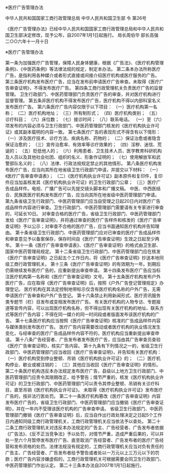 ※医疗广告管理办法

中华人民共和国国家工商行政管理总局
中华人民共和国卫生部	令
第26号

《医疗广告管理办法》已经中华人民共和国国家工商行政管理总局和中华人民共和国卫生部决定修改，现予公布，自2007年1月1日起施行。
局长周伯华
部长高强
二○○六年十一月十日

※医疗广告管理办法

第一条为加强医疗广告管理，保障人民身体健康，根据《广告法》、《医疗机构管理条例》、《中医药条例》等法律法规的规定，制定本办法。
第二条本办法所称医疗广告，是指利用各种媒介或者形式直接或间接介绍医疗机构或医疗服务的广告。
第三条医疗机构发布医疗广告，应当在发布前申请医疗广告审查。未取得《医疗广告审查证明》，不得发布医疗广告。
第四条工商行政管理机关负责医疗广告的监督管理。
卫生行政部门、中医药管理部门负责医疗广告的审查，并对医疗机构进行监督管理。
第五条非医疗机构不得发布医疗广告，医疗机构不得以内部科室名义发布医疗广告。
第六条医疗广告内容仅限于以下项目：
（一）医疗机构第一名称；
（二）医疗机构地址；
（三）所有制形式；
（四）医疗机构类别；
（五）诊疗科目；
（六）床位数；
（七）接诊时间；
（八）联系电话。
（一）至（六）项发布的内容必须与卫生行政部门、中医药管理部门核发的《医疗机构执业许可证》或其副本载明的内容一致。
第七条医疗广告的表现形式不得含有以下情形：
（一）涉及医疗技术、诊疗方法、疾病名称、药物的；
（二）保证治愈或者隐含保证治愈的；
（三）宣传治愈率、有效率等诊疗效果的；
（四）淫秽、迷信、荒诞的；
（五）贬低他人的；
（六）利用患者、卫生技术人员、医学教育科研机构及人员以及其他社会社团、组织的名义、形象作证明的；
（七）使用解放军和武警部队名义的；
（八）法律、行政法规规定禁止的其他情形。
第八条医疗机构发布医疗广告，应当向其所在地省级卫生行政部门申请，并提交以下材料：
（一）《医疗广告审查申请表》；
（二）《医疗机构执业许可证》副本原件和复印件，复印件应当加盖核发其《医疗机构执业许可证》的卫生行政部门公章；
（三）医疗广告成品样件。电视、广播广告可以先提交镜头脚本和广播文稿。
中医、中西医结合、民族医医疗机构发布医疗广告，应当向其所在地省级中医药管理部门申请。
第九条省级卫生行政部门、中医药管理部门应当自受理之日起20日内对医疗广告成品样件内容进行审查。卫生行政部门、中医药管理部门需要请有关专家进行审查的，可延长10日。
对审查合格的医疗广告，省级卫生行政部门、中医药管理部门发给《医疗广告审查证明》，并将通过审查的医疗广告样件和核发的《医疗广告审查证明》予以公示；对审查不合格的医疗广告，应当书面通知医疗机构并告知理由。
第十条省级卫生行政部门、中医药管理部门应对已审查的医疗广告成品样件和审查意见予以备案保存，保存时间自《医疗广告审查证明》生效之日起至少两年。
第十一条《医疗广告审查申请表》、《医疗广告审查证明》的格式由卫生部、国家中医药管理局规定。
第十二条省级卫生行政部门、中医药管理部门应在核发《医疗广告审查证明》之日起五个工作日内，将《医疗广告审查证明》抄送本地同级工商行政管理机关。
第十三条《医疗广告审查证明》的有效期为一年。到期后仍需继续发布医疗广告的，应重新提出审查申请。
第十四条发布医疗广告应当标注医疗机构第一名称和《医疗广告审查证明》文号。
第十五条医疗机构发布户外医疗广告，应在取得《医疗广告审查证明》后，按照《户外广告登记管理规定》办理登记。
医疗机构在其法定控制地带标示仅含有医疗机构名称的户外广告，无需申请医疗广告审查和户外广告登记。
第十六条禁止利用新闻形式、医疗资讯服务类专题节（栏）目发布或变相发布医疗广告。
有关医疗机构的人物专访、专题报道等宣传内容，可以出现医疗机构名称，但不得出现有关医疗机构的地址、联系方式等医疗广告内容；不得在同一媒介的同一时间段或者版面发布该医疗机构的广告。
第十七条医疗机构应当按照《医疗广告审查证明》核准的广告成品样件内容与媒体类别发布医疗广告。
医疗广告内容需要改动或者医疗机构的执业情况发生变化，与经审查的医疗广告成品样件内容不符的，医疗机构应当重新提出审查申请。
第十八条广告经营者、广告发布者发布医疗广告，应当由其广告审查员查验《医疗广告审查证明》，核实广告内容。
第十九条有下列情况之一的，省级卫生行政部门、中医药管理部门应当收回《医疗广告审查证明》，并告知有关医疗机构：
（一）医疗机构受到停业整顿、吊销《医疗机构执业许可证》的；
（二）医疗机构停业、歇业或被注销的；
（三）其他应当收回《医疗广告审查证明》的情形。
第二十条医疗机构违反本办法规定发布医疗广告，县级以上地方卫生行政部门、中医药管理部门应责令其限期改正，给予警告；情节严重的，核发《医疗机构执业许可证》的卫生行政部门、中医药管理部门可以责令其停业整顿、吊销有关诊疗科目，直至吊销《医疗机构执业许可证》。
未取得《医疗机构执业许可证》发布医疗广告的，按非法行医处罚。
第二十一条医疗机构篡改《医疗广告审查证明》内容发布医疗广告的，省级卫生行政部门、中医药管理部门应当撤销《医疗广告审查证明》，并在一年内不受理该医疗机构的广告审查申请。
省级卫生行政部门、中医药管理部门撤销《医疗广告审查证明》后，应当自作出行政处理决定之日起5个工作日内通知同级工商行政管理机关，工商行政管理机关应当依法予以查处。
第二十二条工商行政管理机关对违反本办法规定的广告主、广告经营者、广告发布者依据《广告法》、《反不正当竞争法》予以处罚，对情节严重，造成严重后果的，可以并处一至六个月暂停发布医疗广告、直至取消广告经营者、广告发布者的医疗广告经营和发布资格的处罚。法律法规没有规定的，工商行政管理机关应当对负有责任的广告主、广告经营者、广告发布者给予警告或者处以一万元以上三万元以下的罚款；医疗广告内容涉嫌虚假的，工商行政管理机关可根据需要会同卫生行政部门、中医药管理部门作出认定。
第二十三条本办法自2007年1月1日起施行。